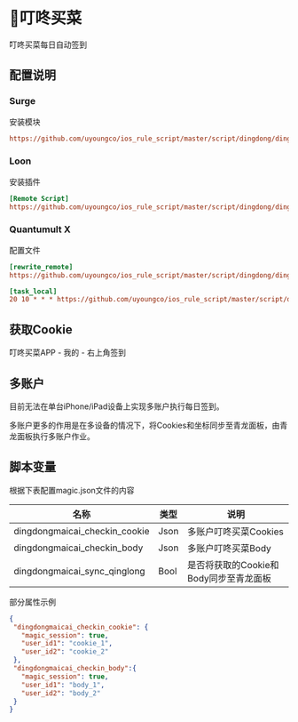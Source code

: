 # 🧸叮咚买菜

叮咚买菜每日自动签到

## 配置说明

### Surge

安装模块

```ini
https://github.com/uyoungco/ios_rule_script/master/script/dingdong/dingdong_checkin.sgmodule
```

### Loon

安装插件

```ini
[Remote Script]
https://github.com/uyoungco/ios_rule_script/master/script/dingdong/dingdong_checkin.lnplugin
```

### Quantumult X

配置文件

```ini
[rewrite_remote]
https://github.com/uyoungco/ios_rule_script/master/script/dingdong/dingdong_checkin.qxrewrite, tag=叮咚买菜_获取Cookie, enabled=true

[task_local]
20 10 * * * https://github.com/uyoungco/ios_rule_script/master/script/dingdong/dingdong_checkin.js, tag=叮咚买菜_每日签到, enabled=true
```

## 获取Cookie

叮咚买菜APP - 我的 - 右上角签到

## 多账户

目前无法在单台iPhone/iPad设备上实现多账户执行每日签到。

多账户更多的作用是在多设备的情况下，将Cookies和坐标同步至青龙面板，由青龙面板执行多账户作业。

## 脚本变量

根据下表配置magic.json文件的内容

| 名称                          | 类型 | 说明                                   |
| ----------------------------- | ---- | -------------------------------------- |
| dingdongmaicai_checkin_cookie | Json | 多账户叮咚买菜Cookies                  |
| dingdongmaicai_checkin_body   | Json | 多账户叮咚买菜Body                     |
| dingdongmaicai_sync_qinglong  | Bool | 是否将获取的Cookie和Body同步至青龙面板 |

部分属性示例

```json
{
 "dingdongmaicai_checkin_cookie": {
   "magic_session": true,
   "user_id1": "cookie_1",
   "user_id2": "cookie_2"
 },
 "dingdongmaicai_checkin_body":{
   "magic_session": true,
   "user_id1": "body_1",
   "user_id2": "body_2"
 }
}
```
